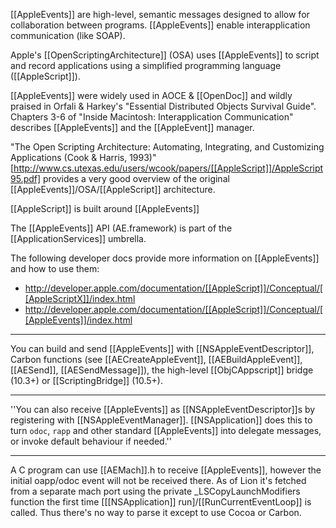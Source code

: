 


[[AppleEvents]] are high-level, semantic messages designed to allow for collaboration between programs. [[AppleEvents]] enable interapplication communication (like SOAP).

Apple's [[OpenScriptingArchitecture]] (OSA) uses [[AppleEvents]] to script and record applications using a simplified programming language ([[AppleScript]]).

[[AppleEvents]] were widely used in AOCE & [[OpenDoc]] and wildly praised in Orfali & Harkey's "Essential Distributed Objects Survival Guide". Chapters 3-6 of "Inside Macintosh: Interapplication Communication" describes [[AppleEvents]] and the [[AppleEvent]] manager. 

"The Open Scripting Architecture: Automating, Integrating, and Customizing Applications (Cook & Harris, 1993)" [http://www.cs.utexas.edu/users/wcook/papers/[[AppleScript]]/AppleScript95.pdf] provides a very good overview of the original [[AppleEvents]]/OSA/[[AppleScript]] architecture.

[[AppleScript]] is built around [[AppleEvents]]

The [[AppleEvents]] API (AE.framework) is part of the [[ApplicationServices]] umbrella.

The following developer docs provide more information on [[AppleEvents]] and how to use them:


* http://developer.apple.com/documentation/[[AppleScript]]/Conceptual/[[AppleScriptX]]/index.html
* http://developer.apple.com/documentation/[[AppleScript]]/Conceptual/[[AppleEvents]]/index.html


----

You can build and send [[AppleEvents]] with [[NSAppleEventDescriptor]], Carbon functions (see [[AECreateAppleEvent]], [[AEBuildAppleEvent]], [[AESend]], [[AESendMessage]]), the high-level [[ObjCAppscript]] bridge (10.3+) or [[ScriptingBridge]] (10.5+).

----

''You can also receive [[AppleEvents]] as [[NSAppleEventDescriptor]]<nowiki/>s by registering with [[NSAppleEventManager]]. [[NSApplication]] does this to turn <code>odoc</code>, <code>rapp</code> and other standard [[AppleEvents]] into delegate messages, or invoke default behaviour if needed.''

----

A C program can use [[AEMach]].h to receive [[AppleEvents]], however the initial oapp/odoc event will not be received there. As of Lion it's fetched from a separate mach port using the private _LSCopyLaunchModifiers function the first time [[[NSApplication]] run]/[[RunCurrentEventLoop]] is called. Thus there's no way to parse it except to use Cocoa or Carbon.